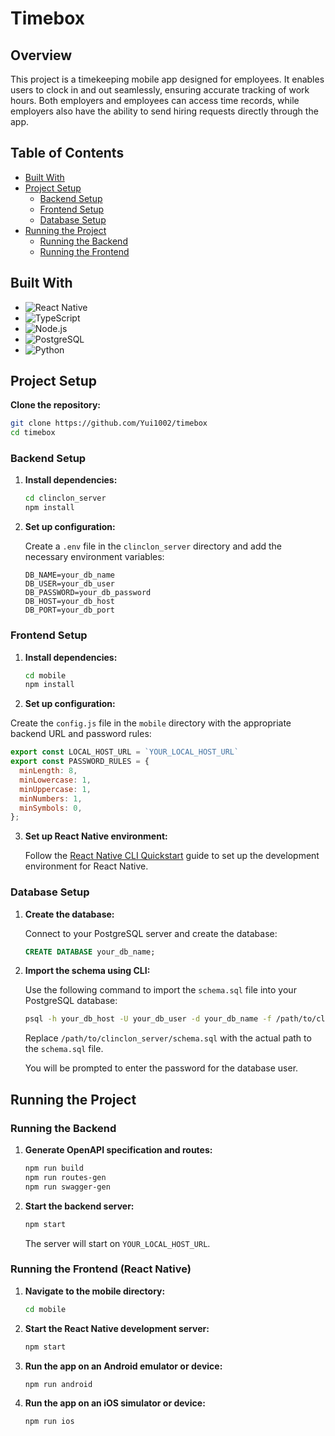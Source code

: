 # Timebox

## Overview

This project is a timekeeping mobile app designed for employees. It enables users to clock in and out seamlessly, ensuring accurate tracking of work hours. Both employers and employees can access time records, while employers also have the ability to send hiring requests directly through the app.

## Table of Contents

- [Built With](#built-with)
- [Project Setup](#project-setup)
  - [Backend Setup](#backend-setup)
  - [Frontend Setup](#frontend-setup)
  - [Database Setup](#database-setup)
- [Running the Project](#running-the-project)
  - [Running the Backend](#running-the-backend)
  - [Running the Frontend](#running-the-frontend)

## Built With

- ![React Native](https://img.shields.io/badge/React%20Native-20232A?style=for-the-badge&logo=react&logoColor=61DAFB)
- ![TypeScript](https://img.shields.io/badge/TypeScript-007ACC?style=for-the-badge&logo=typescript&logoColor=white)
- ![Node.js](https://img.shields.io/badge/Node.js-43853D?style=for-the-badge&logo=node.js&logoColor=white)
- ![PostgreSQL](https://img.shields.io/badge/PostgreSQL-316192?style=for-the-badge&logo=postgresql&logoColor=white)
- ![Python](https://img.shields.io/badge/Python-3776AB?style=for-the-badge&logo=python&logoColor=white)

## Project Setup

**Clone the repository:**

  ```sh
  git clone https://github.com/Yui1002/timebox
  cd timebox
  ```

### Backend Setup

1. **Install dependencies:**

    ```sh
    cd clinclon_server
    npm install
    ```

2. **Set up configuration:**

    Create a `.env` file in the `clinclon_server` directory and add the necessary environment variables:

    ```env
    DB_NAME=your_db_name
    DB_USER=your_db_user
    DB_PASSWORD=your_db_password
    DB_HOST=your_db_host
    DB_PORT=your_db_port
    ```

### Frontend Setup
1. **Install dependencies:**

    ```sh
    cd mobile
    npm install
    ```   

2. **Set up configuration:**

  Create the `config.js` file in the `mobile` directory with the appropriate backend URL and password rules:

  ```javascript
  export const LOCAL_HOST_URL = `YOUR_LOCAL_HOST_URL`
  export const PASSWORD_RULES = {
    minLength: 8,
    minLowercase: 1,
    minUppercase: 1,
    minNumbers: 1,
    minSymbols: 0,
  };
  ```
3. **Set up React Native environment:**

    Follow the [React Native CLI Quickstart](https://reactnative.dev/docs/environment-setup) guide to set up the development environment for React Native.

### Database Setup

1. **Create the database:**

    Connect to your PostgreSQL server and create the database:

    ```sql
    CREATE DATABASE your_db_name;
    ```

2. **Import the schema using CLI:**

    Use the following command to import the `schema.sql` file into your PostgreSQL database:

    ```sh
    psql -h your_db_host -U your_db_user -d your_db_name -f /path/to/clinclon_server/schema.sql
    ```

    Replace `/path/to/clinclon_server/schema.sql` with the actual path to the `schema.sql` file.

    You will be prompted to enter the password for the database user.

## Running the Project

### Running the Backend

1. **Generate OpenAPI specification and routes:**

    ```sh
    npm run build
    npm run routes-gen
    npm run swagger-gen
    ```

2. **Start the backend server:**

    ```sh
    npm start
    ```

    The server will start on `YOUR_LOCAL_HOST_URL`.

### Running the Frontend (React Native)

1. **Navigate to the mobile directory:**

    ```sh
    cd mobile
    ```

2. **Start the React Native development server:**

    ```sh
    npm start
    ```

3. **Run the app on an Android emulator or device:**

    ```sh
    npm run android
    ```

4. **Run the app on an iOS simulator or device:**

    ```sh
    npm run ios
    ```